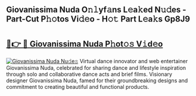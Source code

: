 ## Giovanissima Nuda O𝚗𝚕yf𝚊ns L𝚎a𝚔ed N𝚞𝚍es - Part-Cut P𝚑𝚘tos Vi𝚍𝚎o - H𝚘𝚝 Part L𝚎a𝚔s Gp8J9

# <h2><a href="http://kf0li07.oniu.top/?m=Giovanissima+Nuda">🔗👉 🔴 Giovanissima Nuda P𝚑ot𝚘𝚜 V𝚒d𝚎o</a></h2>

[![Giovanissima Nuda Nu𝚍e𝚜](https://i.imgur.com/0qMVB7G.gif)](http://kf0li07.oniu.top/?m=Giovanissima+Nuda)
Virtual dance innovator and web entertainer Giovanissima Nuda, celebrated for sharing dance and lifestyle inspiration through solo and collaborative dance acts and brief films. Visionary designer Giovanissima Nuda, famed for their groundbreaking designs and commitment to creating beautiful and functional products.  
